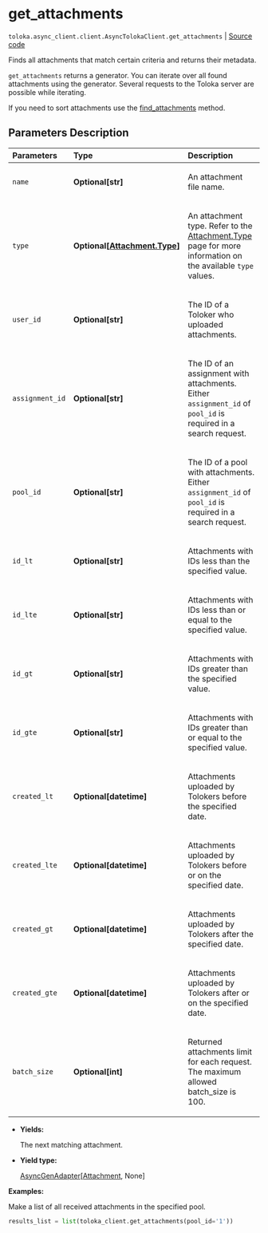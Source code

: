# get_attachments
`toloka.async_client.client.AsyncTolokaClient.get_attachments` | [Source code](https://github.com/Toloka/toloka-kit/blob/v1.1.2/src/client/__init__.py#L0)

Finds all attachments that match certain criteria and returns their metadata.


`get_attachments` returns a generator. You can iterate over all found attachments using the generator. Several requests to the Toloka server are possible while iterating.

If you need to sort attachments use the [find_attachments](toloka.client.TolokaClient.find_attachments.md) method.

## Parameters Description

| Parameters | Type | Description |
| :----------| :----| :-----------|
`name`|**Optional\[str\]**|<p>An attachment file name.</p>
`type`|**Optional\[[Attachment.Type](toloka.client.attachment.Attachment.Type.md)\]**|<p>An attachment type. Refer to the [Attachment.Type](toloka.client.attachment.Attachment.Type.md) page for more information on the available `type` values.</p>
`user_id`|**Optional\[str\]**|<p>The ID of a Toloker who uploaded attachments.</p>
`assignment_id`|**Optional\[str\]**|<p>The ID of an assignment with attachments. Either `assignment_id` of `pool_id` is required in a search request.</p>
`pool_id`|**Optional\[str\]**|<p>The ID of a pool with attachments. Either `assignment_id` of `pool_id` is required in a search request.</p>
`id_lt`|**Optional\[str\]**|<p>Attachments with IDs less than the specified value.</p>
`id_lte`|**Optional\[str\]**|<p>Attachments with IDs less than or equal to the specified value.</p>
`id_gt`|**Optional\[str\]**|<p>Attachments with IDs greater than the specified value.</p>
`id_gte`|**Optional\[str\]**|<p>Attachments with IDs greater than or equal to the specified value.</p>
`created_lt`|**Optional\[datetime\]**|<p>Attachments uploaded by Tolokers before the specified date.</p>
`created_lte`|**Optional\[datetime\]**|<p>Attachments uploaded by Tolokers before or on the specified date.</p>
`created_gt`|**Optional\[datetime\]**|<p>Attachments uploaded by Tolokers after the specified date.</p>
`created_gte`|**Optional\[datetime\]**|<p>Attachments uploaded by Tolokers after or on the specified date.</p>
`batch_size`|**Optional\[int\]**|<p>Returned attachments limit for each request. The maximum allowed batch_size is 100.</p>

* **Yields:**

  The next matching attachment.

* **Yield type:**

  [AsyncGenAdapter](toloka.util.async_utils.AsyncGenAdapter.md)\[[Attachment](toloka.client.attachment.Attachment.md), None\]

**Examples:**

Make a list of all received attachments in the specified pool.

```python
results_list = list(toloka_client.get_attachments(pool_id='1'))
```
